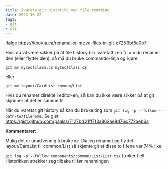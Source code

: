 ```yaml
---
title: Ivareta git historikk ved file renaming
date: 2023-10-22
tags:
- git
- cli
---
```


Ifølge <https://koukia.ca/rename-or-move-files-in-git-e7259bf5a0b7>

Hvis du vil være sikker på at file history blir ivaretatt i en fil om du renamer den (eller flytter den), så må du bruke commando-linja og kjøre
```
git mv mycoolclass.cs myCoolClass.cs
```

eller
```
git mv layout/CardList common/List
```

Hvis du renamer direkte i editor-en, så kan du ikke være sikker på at git skjønner at det er samme fil.

Når du ivaretar git history så kan du bruke ting som `git log -p --follow -- path/to/filename`. Se gist: <https://gist.github.com/paalss/7127b421ff7f3a862ae8d76c772aeb6a>


**Kommentarer:**

Mulig det er unødvendig å bruke `mv`. Da jeg renamet og flyttet layout/CardList til common/List så skjønte git at disse to filene var 74% like.

`git log -p --follow components/common/List/List.tsx` funker fjell. Historikken strekker seg tilbake til før renamingen
